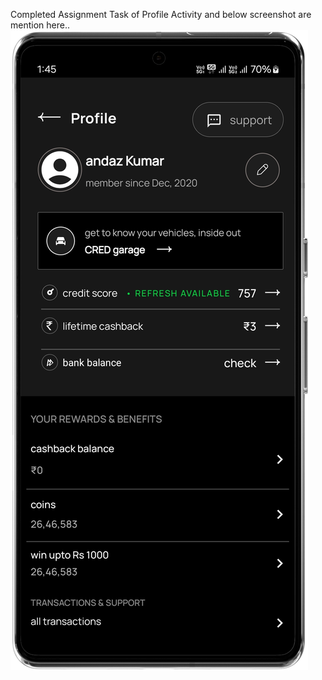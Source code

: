 Completed Assignment Task of Profile Activity and below screenshot are mention here..
![image alt](https://github.com/shivamkumar11/assignment/blob/3c8e812a3538acf62ce81aba832e6ce4ab5ce694/screenshot.png)
